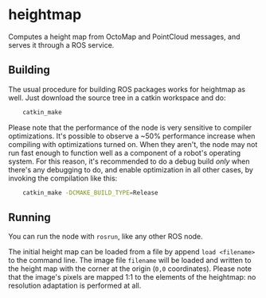 # heightmap

Computes a height map from OctoMap and PointCloud messages, and serves it through a ROS service.

## Building

The usual procedure for building ROS packages works for heightmap as
well. Just download the source tree in a catkin workspace and do:

```sh
	catkin_make
```

Please note that the performance of the node is very sensitive to
compiler optimizations. It's possible to observe a ~50% performance
increase when compiling with optimizations turned on. When they
aren't, the node may not run fast enough to function well as a
component of a robot's operating system. For this reason, it's
recommended to do a debug build *only* when there's any debugging to
do, and enable optimization in all other cases, by invoking the
compilation like this:

```sh
	catkin_make -DCMAKE_BUILD_TYPE=Release
```

## Running

You can run the node with `rosrun`, like any other ROS node.

The initial height map can be loaded from a file by append `load
<filename>` to the command line. The image file `filename` will be
loaded and written to the height map with the corner at the origin
(`0,0` coordinates). Please note that the image's pixels are mapped
1:1 to the elements of the heightmap: no resolution adaptation is
performed at all.
